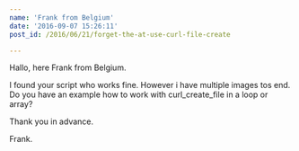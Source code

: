 ```yaml
---
name: 'Frank from Belgium'
date: '2016-09-07 15:26:11'
post_id: /2016/06/21/forget-the-at-use-curl-file-create

---
```

Hallo, here Frank from Belgium.


I found your script who works fine. However i have multiple images tos end. 
Do you have an example how to work with curl_create_file in a loop or array?


Thank you in advance.

Frank.
